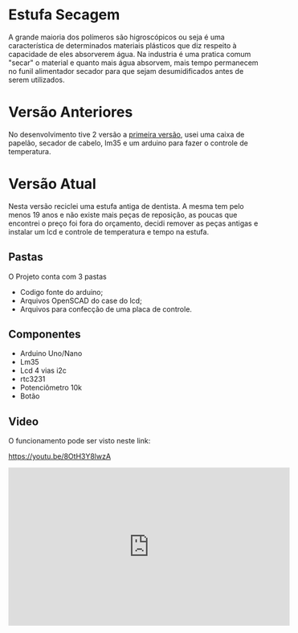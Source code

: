 ﻿# Estufa Secagem

A grande maioria dos polímeros são higroscópicos ou seja é uma característica de determinados materiais plásticos que diz respeito à capacidade de eles absorverem água. Na industria é uma pratica comum "secar" o material e quanto mais água absorvem, mais tempo permanecem no funil alimentador secador para que sejam desumidificados antes de serem utilizados.

# Versão Anteriores	

No desenvolvimento tive 2 versão a [primeira versão](https://github.com/PrintGreen3d/retiraUmidade-V0.1), usei uma caixa de papelão, secador de cabelo, lm35 e um arduino para fazer o controle de temperatura.

# Versão Atual	
Nesta versão reciclei uma estufa antiga de dentista. A mesma tem pelo menos 19 anos e não existe mais peças de reposição, as poucas que encontrei o preço foi fora do orçamento, decidi remover as peças antigas e instalar um lcd e controle de temperatura e tempo na estufa. 


## Pastas

O Projeto conta com 3 pastas

 - Codigo fonte do arduino;
 - Arquivos OpenSCAD do case do lcd;
 - Arquivos para confecção de uma placa de controle. 

## Componentes
- Arduino Uno/Nano
- Lm35
- Lcd 4 vias i2c
- rtc3231
- Potenciômetro 10k
- Botão

## Video 
O funcionamento pode ser visto neste link:

https://youtu.be/8OtH3Y8lwzA

<iframe width="560" height="315" src="https://www.youtube.com/embed/8OtH3Y8lwzA?rel=0&amp;controls=0&amp;showinfo=0" frameborder="0" allow="autoplay; encrypted-media" allowfullscreen></iframe>




